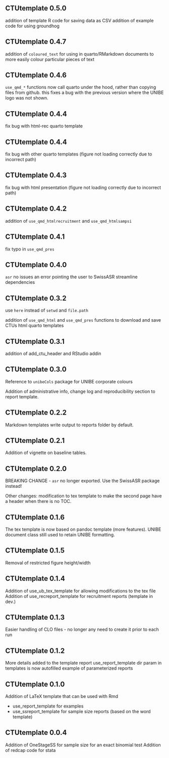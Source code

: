 CTUtemplate 0.5.0
---------------------
addition of template R code for saving data as CSV
addition of example code for using groundhog

CTUtemplate 0.4.7
---------------------
addition of `coloured_text` for using in quarto/RMarkdown documents to more easily colour particular pieces of text

CTUtemplate 0.4.6
---------------------
`use_qmd_*` functions now call quarto under the hood, rather than copying files from github. this fixes a bug with the previous version where the UNIBE logo was not shown.

CTUtemplate 0.4.4
---------------------
fix bug with html-rec quarto template

CTUtemplate 0.4.4
---------------------
fix bug with other quarto templates (figure not loading correctly due to incorrect path)

CTUtemplate 0.4.3
---------------------
fix bug with html presentation (figure not loading correctly due to incorrect path)

CTUtemplate 0.4.2
---------------------
addition of `use_qmd_htmlrecruitment` and `use_qmd_htmlsampsi`

CTUtemplate 0.4.1
---------------------
fix typo in `use_qmd_pres`

CTUtemplate 0.4.0
---------------------
`asr` no issues an error pointing the user to SwissASR
streamline dependencies

CTUtemplate 0.3.2
---------------------
use `here` instead of `setwd` and `file.path`

addition of `use_qmd_html` and `use_qmd_pres` functions to download and save CTUs html quarto templates

CTUtemplate 0.3.1
---------------------
addition of add_ctu_header and RStudio addin

CTUtemplate 0.3.0
---------------------
Reference to `unibeCols` package for UNIBE corporate colours

Addition of administrative info, change log and reproducibility section to report template.

CTUtemplate 0.2.2
---------------------
Markdown templates write output to reports folder by default.

CTUtemplate 0.2.1
---------------------
Addition of vignette on baseline tables.

CTUtemplate 0.2.0
---------------------
BREAKING CHANGE - `asr` no longer exported. Use the SwissASR package instead!

Other changes:
modification to tex template to make the second page have a header when there is no TOC.

CTUtemplate 0.1.6
---------------------
The tex template is now based on pandoc template (more features). UNIBE document class still used to retain UNIBE formatting.

CTUtemplate 0.1.5
---------------------
Removal of restricted figure height/width

CTUtemplate 0.1.4
---------------------
Addition of use_ub_tex_template for allowing modifications to the tex file
Addition of use_recreport_template for recruitment reports (template in dev.)

CTUtemplate 0.1.3
---------------------
Easier handling of CLO files - no longer any need to create it prior to each run

CTUtemplate 0.1.2
---------------------
More details added to the template report use_report_template
dir param in templates is now autofilled
example of parameterized reports

CTUtemplate 0.1.0
---------------------
Addition of LaTeX template that can be used with Rmd
* use_report_template for examples
* use_ssreport_template for sample size reports (based on the word template)

CTUtemplate 0.0.4
---------------------
Addition of OneStageSS for sample size for an exact binomial test
Addition of redcap code for stata

